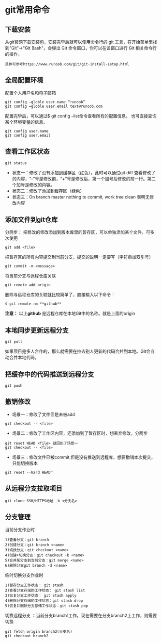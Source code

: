 # git常用命令

## 下载安装

从git官网下载安装包，安装完毕后就可以使用命令行的 git 工具，在开始菜单里找到"Git"->"Git Bash"，会弹出 Git 命令窗口，你可以在该窗口进行 Git 相关命令行的操作。

```
具体可参考https://www.runoob.com/git/git-install-setup.html
```

## 全局配置环境

配置个人用户名和电子邮箱

```
git config –globle user.name “runoob”
git config –globle user.email text@runoob.com
```

配置完毕后，可以通过$ git config –list命令查看所有的配置信息。 也可直接查询某个环境变量的信息。

```
git config user.name
git config user.email
```

## 查看工作区状态

```
git status
```

- 状态一：修改了没有添加到缓存区（红色），此时可以通过git diff 查看修改了的内容，“-”号是修改前，“+”号是修改后，第一个加号后修改的前一行。第二个加号是修改的内容。
- 状态二：修改了添加到缓存区（绿色）
- 状态三：On branch master nothing to commit, work tree clean 表明无修改内容

## 添加文件到git仓库

分两步： 把修改的修改添加到版本库里的暂存区，可以单独添加某个文件，可多次使用

```
git add <file>
```

把暂存区的所有内容提交到当前分支，提交的说明一定要写（字符串加双引号）

```
git commit -m <message>
```

将当前分支与远程仓库关联

```git
git remote add origin 
```

删除与远程仓库的关联就比较简单了，直接输入以下命令：

```git
$ git remote rm **github**
```

**注意：** 以上**github** 是远程仓库在本地Git中的名称。就是上面的origin

## 本地同步更新远程分支

```
git pull
```

如果项目是多人合作的，那么就需要在拉去别人更新的代码合并到本地。Git会自动合并本地代码。

## 把缓存中的代码推送到远程分支

```
git push
```

## 撤销修改

- 场景一：修改了文件但是未被add

```
git checkout -- <file>
```

- 场景二：修改了工作区内容，还添加到了暂存区时，想丢弃修改，分两步

```
git reset HEAD <file> 就回到了场景一
git checkout -- <file>
```

- 场景三：修改文件已被commit,但是没有推送到远程库，想要撤销本次提交，只能切换版本

```
git reset --hard HEAD^
```

## 从远程分支拉取项目

```
git clone SSH/HTTPS地址 -b <分支名>
```

## 分支管理

当前分支作业时

```
1)查看分支：git branch
2)创建分支：git branch <name>
3)切换分支：git checkout <name>
4)创建+切换分支：git checkout -b <name>
5)合并某分支到当前分支：git merge <name>
6)删除分支git branch -d <name>
```

临时切换分支作业时

```
1)暂存分支工作状态： git stash
2)查看分支存储的工作状态： git stash list
3)恢复分支工作状态： git stash apply
4)删除分支存储的工作状态：git stash drop
5)恢复并删除分支存储工作状态：git stash pop
```

切换远程分支 ：当前分支branch1工作，现在需要在分支branch2上工作，则需要切换

```
git fetch origin branch2(分支名)
git checkout branch2
```